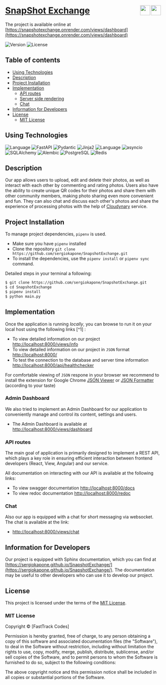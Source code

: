 # [SnapShot Exchange](https://snapshotexchange.onrender.com/) <span><img align="right" width="32px" src="https://cdn.jsdelivr.net/gh/devicons/devicon/icons/python/python-original.svg"/><span> </span><img align="right" width="32px" src="https://cdn.jsdelivr.net/gh/devicons/devicon/icons/fastapi/fastapi-original.svg"/></span>

The project is available online at [https://snapshotexchange.onrender.com/views/dashboard](https://snapshotexchange.onrender.com/views/dashboard)

![Version](https://img.shields.io/badge/Version-1.0.0-blue.svg)
![License](https://img.shields.io/badge/License-MIT-yellow.svg)

## Table of contents

  * [Using Technologies](#using-technologies)
  * [Description](#description)
  * [Project Installation](#project-installation)
  * [Implementation](#implementation)
    + [API routes](#api-routes)
    + [Server side rendering](#server-side-rendering)
    + [Chat](#chat)
  * [Information for Developers](#information-for-developers)
  * [License](#license)
    + [MIT License](#mit-license)

## Using Technologies

![Language](https://img.shields.io/badge/Language-Python_3.10-blue.svg)
![FastAPI](https://img.shields.io/badge/FastAPI-0.103.0-blue.svg)
![Pydantic](https://img.shields.io/badge/Pydantic-2.3-blue.svg)
![Jinja2](https://img.shields.io/badge/jinja2-3.1.2-blue.svg)
![Language](https://img.shields.io/badge/Language-JavaScript-blue.svg)
![asyncio](https://img.shields.io/badge/asyncio-included-blue.svg)
![SQLAlchemy](https://img.shields.io/badge/SQLAlchemy-2.0.20-blue.svg)
![Alembic](https://img.shields.io/badge/Alembic-1.7.3-blue.svg)
![PostgreSQL](https://img.shields.io/badge/Database-PostgreSQL-blue.svg)
![Redis](https://img.shields.io/badge/Database-Redis-blue.svg)

## Description

Our app allows users to upload, edit and delete their photos, as well as interact with each other by commenting and rating photos. Users also have the ability to create unique QR codes for their photos and share them with other community members, making photo sharing even more convenient and fun. They can also chat and discuss each other's photos and share the experience of processing photos with the help of [Cloudynary](https://cloudinary.com) service.

## Project Installation


To manage project dependencies, `pipenv` is used.

- Make sure you have `pipenv` installed
- Clone the repository `git clone https://github.com/sergiokapone/SnapshotExchange.git`
- To install the dependencies, use the `pipenv install` or `pipenv sync` command.

Detailed steps in your terminal a following:

```bash
$ git clone https://github.com/sergiokapone/SnapshotExchange.git
$ cd SnapshotExchange
$ pipenv install
$ python main.py
```

## Implementation

Once the application is running *locally*, you can browse to run it on your local host using the following links [^1] :
- To view detailed information on our project [http://localhost:8000/views/info](http://localhost:8000/views/info)
- To view detailed information on our project in `JSON` format  [http://localhost:8000/](http://localhost:8000)
- To test the connection to the database and server time information [http://localhost:8000/api/healthchecker](http://localhost:8000/api/healthchecker)

For comfortable viewing of `JSON` respone in your browser we recommend to install the extension for Google Chrome
[JSON Viewer](https://chrome.google.com/webstore/detail/json-viewer/gbmdgpbipfallnflgajpaliibnhdgobh/related?hl=ru) or
[JSON Formatter](https://chrome.google.com/webstore/detail/json-formatter/bcjindcccaagfpapjjmafapmmgkkhgoa?hl=ru) (according to your taste)

### Admin Dashboard

We also tried to implement an Admin Dashboard for our application to conveniently manage and control its content, settings and users.

- The Admin Dashboard is available at [http://localhost:8000/views/dashboard](http://localhost:8000/views/dashboard)

### API routes

The main goal of application is primarily designed to implement a REST API, which plays a key role in ensuring efficient interaction between frontend developers (React, View, Angular) and our service.

All documentation on interacting with our API is available at the following links:
- To view swagger documentation [http://localhost:8000/docs](http://localhost:8000/docs)
- To view redoc documentation [http://localhost:8000/redoc](http://localhost:8000/redoc)


### Chat

Also our app is equipped with a chat for short messaging via websocket. The chat is available at the link:
-  [http://localhost:8000/views/chat](http://localhost:8000/views/chat)


## Information for Developers

Our project is equipped with Sphinx documentation, which you can find at [https://sergiokapone.github.io/SnapshotExchange/](https://sergiokapone.github.io/SnapshotExchange/). The documentation may be useful to other developers who
can use it to develop our project.

## License

This project is licensed under the terms of the [MIT License](LICENSE).

### MIT License

Copyright © [FastTrack Codes]

Permission is hereby granted, free of charge, to any person obtaining a copy of this software and associated documentation files (the "Software"), to deal in the Software without restriction, including without limitation the rights to use, copy, modify, merge, publish, distribute, sublicense, and/or sell copies of the Software, and to permit persons to whom the Software is furnished to do so, subject to the following conditions:

The above copyright notice and this permission notice shall be included in all copies or substantial portions of the Software.
